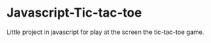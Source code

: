 # Javascript-Tic-tac-toe
Little project in javascript for play at the screen the tic-tac-toe game. 
